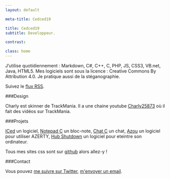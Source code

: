 ```yaml
---
layout: default

meta-title: Cedced19

title: Cedced19
subtitle: Developpeur.

contrast:

class: home
---
```


J’utilise quotidiennement : Markdown, C#, C++, C, PHP, JS, CSS3, VB.net, Java, HTML5.
Mes logiciels sont sous la licence : Creative Commons By Attribution 4.0.
Je pratique aussi de la stéganographie.

Suivez le [flux RSS](/atom.xml).

###Design

Charly est skinner de TrackMania. Il a une chaine youtube [Charly25873](https://www.youtube.com/channel/UCOmStS_lSNYu9iudht0mrwQ) où il fait des vidéos sur TrackMania.

###Projets

[ICed](http://cedced19.github.io/iced/) un logiciel, [Notepad C](http://cedced19.github.io/notepad/) un bloc-note, [Chat C](http://cedced19.github.io/chat/) un chat, 
[Azou](http://cedced19.github.io/azou/) un logiciel pour utiliser AZERTY, [Hub Shutdown](http://cedced19.github.io/hubshutdown/) un logiciel pour eteintre son ordinateur.

Tous mes sites css sont sur [github](https://github.com/cedced19) alors allez-y !

###Contact

Vous pouvez [me suivre sur Twitter](https://twitter.com/cedced19), [m'envoyer un email](mailto:cedced19@gmail.com).

